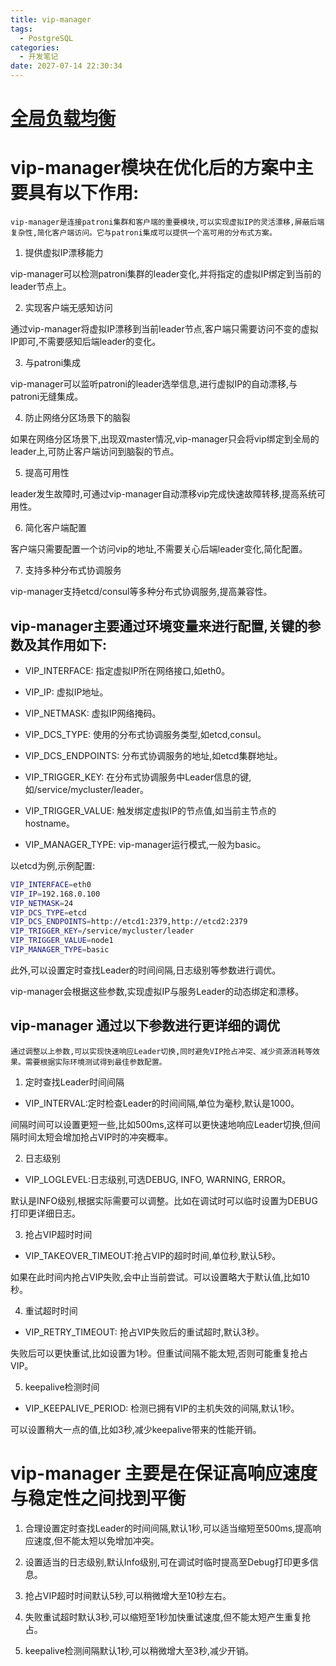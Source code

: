 ```yaml
---
title: vip-manager
tags:
  - PostgreSQL
categories:
  - 开发笔记 
date: 2027-07-14 22:30:34
---
```


# [全局负载均衡](http://www.h3c.com/cn/d_202108/1452874_30005_0.htm)
# vip-manager模块在优化后的方案中主要具有以下作用:
`vip-manager是连接patroni集群和客户端的重要模块,可以实现虚拟IP的灵活漂移,屏蔽后端复杂性,简化客户端访问。它与patroni集成可以提供一个高可用的分布式方案。`

1. 提供虚拟IP漂移能力

vip-manager可以检测patroni集群的leader变化,并将指定的虚拟IP绑定到当前的leader节点上。

2. 实现客户端无感知访问

通过vip-manager将虚拟IP漂移到当前leader节点,客户端只需要访问不变的虚拟IP即可,不需要感知后端leader的变化。

3. 与patroni集成

vip-manager可以监听patroni的leader选举信息,进行虚拟IP的自动漂移,与patroni无缝集成。

4. 防止网络分区场景下的脑裂

如果在网络分区场景下,出现双master情况,vip-manager只会将vip绑定到全局的leader上,可防止客户端访问到脑裂的节点。

5. 提高可用性

leader发生故障时,可通过vip-manager自动漂移vip完成快速故障转移,提高系统可用性。

6. 简化客户端配置

客户端只需要配置一个访问vip的地址,不需要关心后端leader变化,简化配置。

7. 支持多种分布式协调服务

vip-manager支持etcd/consul等多种分布式协调服务,提高兼容性。


## vip-manager主要通过环境变量来进行配置,关键的参数及其作用如下:


- VIP_INTERFACE: 指定虚拟IP所在网络接口,如eth0。

- VIP_IP: 虚拟IP地址。

- VIP_NETMASK: 虚拟IP网络掩码。 

- VIP_DCS_TYPE: 使用的分布式协调服务类型,如etcd,consul。

- VIP_DCS_ENDPOINTS: 分布式协调服务的地址,如etcd集群地址。

- VIP_TRIGGER_KEY: 在分布式协调服务中Leader信息的键,如/service/mycluster/leader。

- VIP_TRIGGER_VALUE: 触发绑定虚拟IP的节点值,如当前主节点的hostname。

- VIP_MANAGER_TYPE: vip-manager运行模式,一般为basic。

以etcd为例,示例配置:

```bash
VIP_INTERFACE=eth0
VIP_IP=192.168.0.100 
VIP_NETMASK=24
VIP_DCS_TYPE=etcd
VIP_DCS_ENDPOINTS=http://etcd1:2379,http://etcd2:2379
VIP_TRIGGER_KEY=/service/mycluster/leader
VIP_TRIGGER_VALUE=node1
VIP_MANAGER_TYPE=basic
```

此外,可以设置定时查找Leader的时间间隔,日志级别等参数进行调优。

vip-manager会根据这些参数,实现虚拟IP与服务Leader的动态绑定和漂移。

## vip-manager 通过以下参数进行更详细的调优
`通过调整以上参数,可以实现快速响应Leader切换,同时避免VIP抢占冲突、减少资源消耗等效果。需要根据实际环境测试得到最佳参数配置。`

1. 定时查找Leader时间间隔

- VIP_INTERVAL:定时检查Leader的时间间隔,单位为毫秒,默认是1000。

间隔时间可以设置更短一些,比如500ms,这样可以更快速地响应Leader切换,但间隔时间太短会增加抢占VIP时的冲突概率。

2. 日志级别

- VIP_LOGLEVEL:日志级别,可选DEBUG, INFO, WARNING, ERROR。

默认是INFO级别,根据实际需要可以调整。比如在调试时可以临时设置为DEBUG打印更详细日志。

3. 抢占VIP超时时间 

- VIP_TAKEOVER_TIMEOUT:抢占VIP的超时时间,单位秒,默认5秒。 

如果在此时间内抢占VIP失败,会中止当前尝试。可以设置略大于默认值,比如10秒。

4. 重试超时时间

- VIP_RETRY_TIMEOUT: 抢占VIP失败后的重试超时,默认3秒。

失败后可以更快重试,比如设置为1秒。但重试间隔不能太短,否则可能重复抢占VIP。

5. keepalive检测时间

- VIP_KEEPALIVE_PERIOD: 检测已拥有VIP的主机失效的间隔,默认1秒。

可以设置稍大一点的值,比如3秒,减少keepalive带来的性能开销。

#  vip-manager 主要是在保证高响应速度与稳定性之间找到平衡

1. 合理设置定时查找Leader的时间间隔,默认1秒,可以适当缩短至500ms,提高响应速度,但不能太短以免增加冲突。

2. 设置适当的日志级别,默认Info级别,可在调试时临时提高至Debug打印更多信息。 

3. 抢占VIP超时时间默认5秒,可以稍微增大至10秒左右。

4. 失败重试超时默认3秒,可以缩短至1秒加快重试速度,但不能太短产生重复抢占。

5. keepalive检测间隔默认1秒,可以稍微增大至3秒,减少开销。

